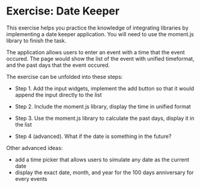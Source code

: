 # Exercise: Date Keeper

This exercise helps you practice the knowledge of integrating libraries by implementing a date keeper application.
You will need to use the moment.js library to finish the task.

The application allows users to enter an event with a time that the event occured.
The page would show the list of the event with unified timeformat, and the past days that the event occured.

The exercise can be unfolded into these steps:
- Step 1. Add the input widgets, implement the add button so that it would append the input directly to the list

- Step 2. Include the moment.js library, display the time in unified format

- Step 3. Use the moment.js library to calculate the past days, display it in the list

- Step 4 (advanced). What if the date is something in the future?

Other advanced ideas:

- add a time picker that allows users to simulate any date as the current date
- display the exact date, month, and year for the 100 days anniversary for every events